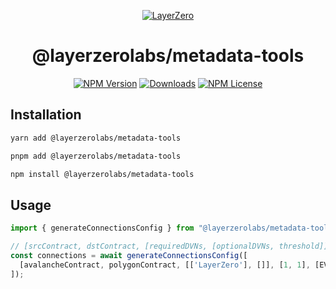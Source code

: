 <p align="center">
  <a href="https://layerzero.network">
    <img alt="LayerZero" style="max-width: 500px" src="https://d3a2dpnnrypp5h.cloudfront.net/bridge-app/lz.png"/>
  </a>
</p>

<h1 align="center">@layerzerolabs/metadata-tools</h1>

<!-- The badges section -->
<p align="center">
  <!-- Shields.io NPM published package version -->
  <a href="https://www.npmjs.com/package/@layerzerolabs/metadata-tools"><img alt="NPM Version" src="https://img.shields.io/npm/v/@layerzerolabs/metadata-tools"/></a>
  <!-- Shields.io NPM downloads -->
  <a href="https://www.npmjs.com/package/@layerzerolabs/metadata-tools"><img alt="Downloads" src="https://img.shields.io/npm/dm/@layerzerolabs/metadata-tools"/></a>
  <!-- Shields.io license badge -->
  <a href="https://www.npmjs.com/package/@layerzerolabs/metadata-tools"><img alt="NPM License" src="https://img.shields.io/npm/l/@layerzerolabs/metadata-tools"/></a>
</p>

## Installation

```bash
yarn add @layerzerolabs/metadata-tools

pnpm add @layerzerolabs/metadata-tools

npm install @layerzerolabs/metadata-tools
```

## Usage

```typescript
import { generateConnectionsConfig } from "@layerzerolabs/metadata-tools";

// [srcContract, dstContract, [requiredDVNs, [optionalDVNs, threshold]], [srcToDstConfirmations, dstToSrcConfirmations]], [enforcedOptionsSrcToDst, enforcedOptionsDstToSrc]
const connections = await generateConnectionsConfig([
  [avalancheContract, polygonContract, [['LayerZero'], []], [1, 1], [EVM_ENFORCED_OPTIONS, EVM_ENFORCED_OPTIONS]],
]);
```
